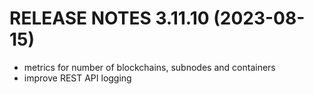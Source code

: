 # RELEASE NOTES 3.11.10 (2023-08-15)

* metrics for number of blockchains, subnodes and containers
* improve REST API logging
